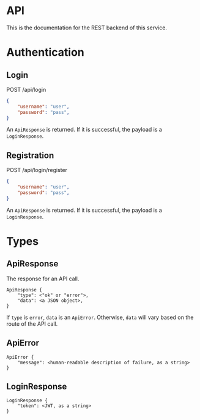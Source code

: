 # API
This is the documentation for the REST backend of this service.

# Authentication

## Login
POST /api/login
```json
{
    "username": "user",
    "password": "pass",
}
```

An `ApiResponse` is returned. 
If it is successful, the payload is a `LoginResponse`.

## Registration
POST /api/login/register
```json
{
    "username": "user",
    "password": "pass",
}
```
An `ApiResponse` is returned. 
If it is successful, the payload is a `LoginResponse`.

# Types

## ApiResponse
The response for an API call.

```
ApiResponse {
    "type": <"ok" or "error">,
    "data": <a JSON object>,
}
```

If `type` is `error`, `data` is an `ApiError`. 
Otherwise, `data` will vary based on the route of the API call.

## ApiError
```
ApiError {
    "message": <human-readable description of failure, as a string>
}
```

## LoginResponse
```
LoginResponse {
    "token": <JWT, as a string>
}
```
